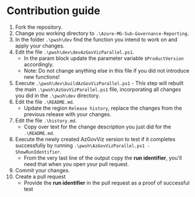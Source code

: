 # Contribution guide

1. Fork the repository.
1. Change you working directory to `.\Azure-MG-Sub-Governance-Reporting`.
1. In the folder `.\pwsh\dev` find the function you intend to work on and apply your changes.
1. Edit the file `.\pwsh\dev\devAzGovVizParallel.ps1`.
   - In the param block update the parameter variable `$ProductVersion` accordingly.
   - Note: Do not change anything else in this file if you did not introduce new functions!
1. Execute `.\pwsh\dev\buildAzGovVizParallel.ps1` - This step will rebuilt the main `.\pwsh\AzGovVizParallel.ps1` file, incorporating all changes you did in the `.\pwsh\dev` directory.
1. Edit the file `.\README.md`.
   - Update the region `Release history`, replace the changes from the previous release with your changes.
1. Edit the file `.\history.md`.
   - Copy over text for the change description you just did for the `.\README.md`.
1. Execute the newly created AzGovViz version to test if it completes successfully by running `.\pwsh\AzGovVizParallel.ps1 -ShowRunIdentifier`.
   - From the very last line of the output copy the __run identifier__, you'll need that when you open your pull request.
1. Commit your changes.
1. Create a pull request
   - Provide the __run identifier__ in the pull request as a proof of successful test

